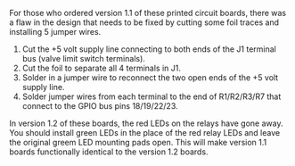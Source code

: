 For those who ordered version 1.1 of these printed circuit boards, there was a flaw in the design that needs to be fixed by cutting some foil traces and installing 5 jumper wires.

1. Cut the +5 volt supply line connecting to both ends of the J1 terminal bus (valve limit switch terminals).
2. Cut the foil to separate all 4 terminals in J1.
3. Solder in a jumper wire to reconnect the two open ends of the +5 volt supply line.
4. Solder jumper wires from each terminal to the end of R1/R2/R3/R7 that connect to the GPIO bus pins 18/19/22/23.

In version 1.2 of these boards, the red LEDs on the relays have gone away. You should install green LEDs in the place of the red relay LEDs and leave the original greem LED mounting pads open. This will make version 1.1 boards functionally identical to the version 1.2 boards.
